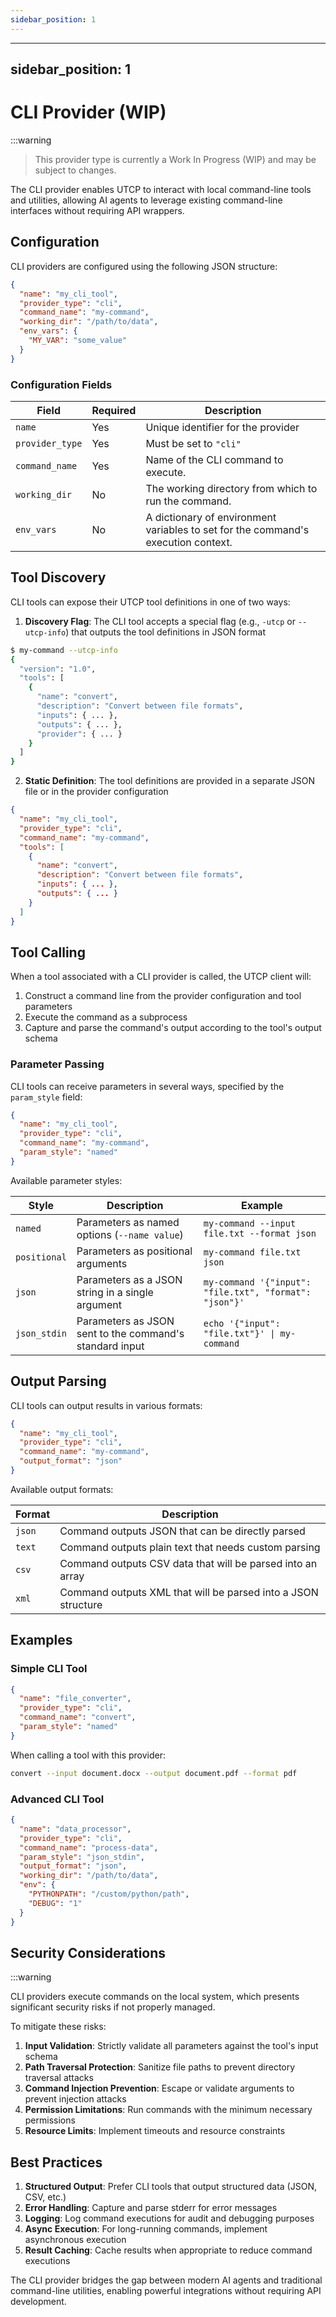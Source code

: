 ```yaml
---
sidebar_position: 1
---
```





---
sidebar_position: 1
---

# CLI Provider (WIP)

:::warning

> This provider type is currently a Work In Progress (WIP) and may be subject to changes.

The CLI provider enables UTCP to interact with local command-line tools and utilities, allowing AI agents to leverage existing command-line interfaces without requiring API wrappers.

## Configuration

CLI providers are configured using the following JSON structure:

```json
{
  "name": "my_cli_tool",
  "provider_type": "cli",
  "command_name": "my-command",
  "working_dir": "/path/to/data",
  "env_vars": {
    "MY_VAR": "some_value"
  }
}
```

### Configuration Fields

| Field | Required | Description |
|-------|----------|--------------|
| `name` | Yes | Unique identifier for the provider |
| `provider_type` | Yes | Must be set to `"cli"` |
| `command_name` | Yes | Name of the CLI command to execute. |
| `working_dir` | No | The working directory from which to run the command. |
| `env_vars` | No | A dictionary of environment variables to set for the command's execution context. |

## Tool Discovery

CLI tools can expose their UTCP tool definitions in one of two ways:

1. **Discovery Flag**: The CLI tool accepts a special flag (e.g., `-utcp` or `--utcp-info`) that outputs the tool definitions in JSON format

```bash
$ my-command --utcp-info
{
  "version": "1.0",
  "tools": [
    {
      "name": "convert",
      "description": "Convert between file formats",
      "inputs": { ... },
      "outputs": { ... },
      "provider": { ... }
    }
  ]
}
```

2. **Static Definition**: The tool definitions are provided in a separate JSON file or in the provider configuration

```json
{
  "name": "my_cli_tool",
  "provider_type": "cli",
  "command_name": "my-command",
  "tools": [
    {
      "name": "convert",
      "description": "Convert between file formats",
      "inputs": { ... },
      "outputs": { ... }
    }
  ]
}
```

## Tool Calling

When a tool associated with a CLI provider is called, the UTCP client will:

1. Construct a command line from the provider configuration and tool parameters
2. Execute the command as a subprocess
3. Capture and parse the command's output according to the tool's output schema

### Parameter Passing

CLI tools can receive parameters in several ways, specified by the `param_style` field:

```json
{
  "name": "my_cli_tool",
  "provider_type": "cli",
  "command_name": "my-command",
  "param_style": "named"
}
```

Available parameter styles:

| Style | Description | Example |
|-------|-------------|---------|
| `named` | Parameters as named options (`--name value`) | `my-command --input file.txt --format json` |
| `positional` | Parameters as positional arguments | `my-command file.txt json` |
| `json` | Parameters as a JSON string in a single argument | `my-command '{"input": "file.txt", "format": "json"}'` |
| `json_stdin` | Parameters as JSON sent to the command's standard input | `echo '{"input": "file.txt"}' \| my-command` |

## Output Parsing

CLI tools can output results in various formats:

```json
{
  "name": "my_cli_tool",
  "provider_type": "cli",
  "command_name": "my-command",
  "output_format": "json"
}
```

Available output formats:

| Format | Description |
|--------|-------------|
| `json` | Command outputs JSON that can be directly parsed |
| `text` | Command outputs plain text that needs custom parsing |
| `csv` | Command outputs CSV data that will be parsed into an array |
| `xml` | Command outputs XML that will be parsed into a JSON structure |

## Examples

### Simple CLI Tool

```json
{
  "name": "file_converter",
  "provider_type": "cli",
  "command_name": "convert",
  "param_style": "named"
}
```

When calling a tool with this provider:
```bash
convert --input document.docx --output document.pdf --format pdf
```

### Advanced CLI Tool

```json
{
  "name": "data_processor",
  "provider_type": "cli",
  "command_name": "process-data",
  "param_style": "json_stdin",
  "output_format": "json",
  "working_dir": "/path/to/data",
  "env": {
    "PYTHONPATH": "/custom/python/path",
    "DEBUG": "1"
  }
}
```

## Security Considerations

:::warning

CLI providers execute commands on the local system, which presents significant security risks if not properly managed.

To mitigate these risks:

1. **Input Validation**: Strictly validate all parameters against the tool's input schema
2. **Path Traversal Protection**: Sanitize file paths to prevent directory traversal attacks
3. **Command Injection Prevention**: Escape or validate arguments to prevent injection attacks
4. **Permission Limitations**: Run commands with the minimum necessary permissions
5. **Resource Limits**: Implement timeouts and resource constraints

## Best Practices

1. **Structured Output**: Prefer CLI tools that output structured data (JSON, CSV, etc.)
2. **Error Handling**: Capture and parse stderr for error messages
3. **Logging**: Log command executions for audit and debugging purposes
4. **Async Execution**: For long-running commands, implement asynchronous execution
5. **Result Caching**: Cache results when appropriate to reduce command executions

The CLI provider bridges the gap between modern AI agents and traditional command-line utilities, enabling powerful integrations without requiring API development.
